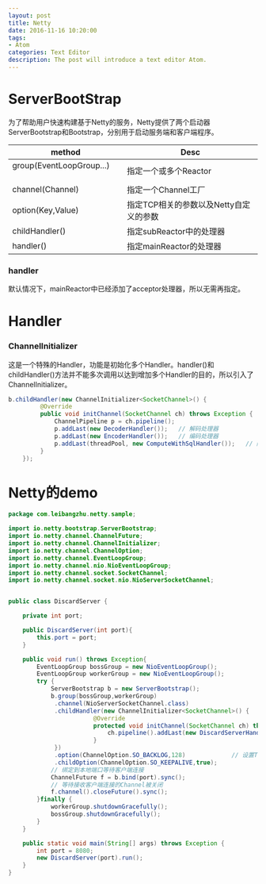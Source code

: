 ```yaml
---
layout: post
title: Netty
date: 2016-11-16 10:20:00
tags:
- Atom
categories: Text Editor
description: The post will introduce a text editor Atom.
---
```




# ServerBootStrap
为了帮助用户快速构建基于Netty的服务，Netty提供了两个启动器ServerBootstrap和Bootstrap，分别用于启动服务端和客户端程序。

|          method                 |                      Desc                    |
| ------------------------------- | -------------------------------------------- |
| group(EventLoopGroup...)        | 指定一个或多个Reactor                          |
| channel(Channel)                | 指定一个Channel工厂                            |
| option(Key,Value)               | 指定TCP相关的参数以及Netty自定义的参数            |
| childHandler()                  | 指定subReactor中的处理器                       |
| handler()                       | 指定mainReactor的处理器                        |

### handler
默认情况下，mainReactor中已经添加了acceptor处理器，所以无需再指定。


# Handler

### ChannelInitializer
这是一个特殊的Handler，功能是初始化多个Handler。handler()和childHandler()方法并不能多次调用以达到增加多个Handler的目的，所以引入了ChannelInitializer。


```java
b.childHandler(new ChannelInitializer<SocketChannel>() {
         @Override
         public void initChannel(SocketChannel ch) throws Exception {
             ChannelPipeline p = ch.pipeline();
             p.addLast(new DecoderHandler());   // 解码处理器
             p.addLast(new EncoderHandler());   // 编码处理器
             p.addLast(threadPool, new ComputeWithSqlHandler());   // 附带SQL查询的计算
         }
    });
```




# Netty的demo

```java
package com.leibangzhu.netty.sample;

import io.netty.bootstrap.ServerBootstrap;
import io.netty.channel.ChannelFuture;
import io.netty.channel.ChannelInitializer;
import io.netty.channel.ChannelOption;
import io.netty.channel.EventLoopGroup;
import io.netty.channel.nio.NioEventLoopGroup;
import io.netty.channel.socket.SocketChannel;
import io.netty.channel.socket.nio.NioServerSocketChannel;


public class DiscardServer {

    private int port;

    public DiscardServer(int port){
        this.port = port;
    }

    public void run() throws Exception{
        EventLoopGroup bossGroup = new NioEventLoopGroup();               // main Reactor，接收客户端请求
        EventLoopGroup workerGroup = new NioEventLoopGroup();             // sub Reactor，处理客户端请求 
        try {
            ServerBootstrap b = new ServerBootstrap();
            b.group(bossGroup,workerGroup)
             .channel(NioServerSocketChannel.class)
             .childHandler(new ChannelInitializer<SocketChannel>() {
                        @Override
                        protected void initChannel(SocketChannel ch) throws Exception {
                            ch.pipeline().addLast(new DiscardServerHandler());
                        }
             })
             .option(ChannelOption.SO_BACKLOG,128)             // 设置TCP参数
             .childOption(ChannelOption.SO_KEEPALIVE,true);
            // 绑定到本地端口等待客户端连接
            ChannelFuture f = b.bind(port).sync();
            // 等待接收客户端连接的Channel被关闭
            f.channel().closeFuture().sync();
        }finally {
            workerGroup.shutdownGracefully();
            bossGroup.shutdownGracefully();
        }
    }

    public static void main(String[] args) throws Exception {
        int port = 8080;
        new DiscardServer(port).run();
    }
}

```

